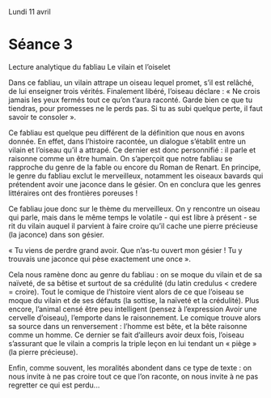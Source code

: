 Lundi 11 avril

# Séance 3
Lecture analytique du fabliau Le vilain et l’oiselet

Dans ce fabliau, un vilain attrape un oiseau lequel promet, s’il est relâché, de lui enseigner trois vérités. Finalement libéré, l’oiseau déclare : « Ne crois jamais les yeux fermés tout ce qu’on t’aura raconté. Garde bien ce que tu tiendras, pour promesses ne le perds pas. Si tu as subi quelque perte, il faut savoir te consoler ».

Ce fabliau est quelque peu différent de la définition que nous en avons donnée. En effet, dans l’histoire racontée, un dialogue s’établit entre un vilain et l’oiseau qu’il a attrapé. Ce dernier est donc personnifié : il parle et raisonne comme un être humain. On s’aperçoit que notre fabliau se rapproche du genre de la fable ou encore du Roman de Renart. En principe, le genre du fabliau exclut le merveilleux, notamment les oiseaux bavards qui prétendent avoir une jaconce dans le gésier. On en conclura que les genres littéraires ont des frontières poreuses !

Ce fabliau joue donc sur le thème du merveilleux. On y rencontre un oiseau qui parle, mais dans le même temps le volatile - qui est libre à présent - se rit du vilain auquel il parvient à faire croire qu’il cache une pierre précieuse (la jaconce) dans son gésier.

« Tu viens de perdre grand avoir. Que n’as-tu ouvert mon gésier ! Tu y trouvais une jaconce qui pèse exactement une once ».

Cela nous ramène donc au genre du fabliau : on se moque du vilain et de sa naïveté, de sa bêtise et surtout de sa crédulité (du latin credulus < credere = croire).
Tout le comique de l’histoire vient alors de ce que l’oiseau se moque du vilain et de ses défauts (la sottise, la naïveté et la crédulité). Plus encore, l’animal censé être peu intelligent (pensez à l’expression Avoir une cervelle d’oiseau), l’emporte dans le raisonnement. Le comique trouve alors sa source dans un renversement : l’homme est bête, et la bête raisonne comme un homme. Ce dernier se fait d’ailleurs avoir deux fois, l’oiseau s’assurant que le vilain a compris la triple leçon en lui tendant un « piège » (la pierre précieuse).

Enfin, comme souvent, les moralités abondent dans ce type de texte : on nous invite à ne pas croire tout ce que l’on raconte, on nous invite à ne pas regretter ce qui est perdu...
